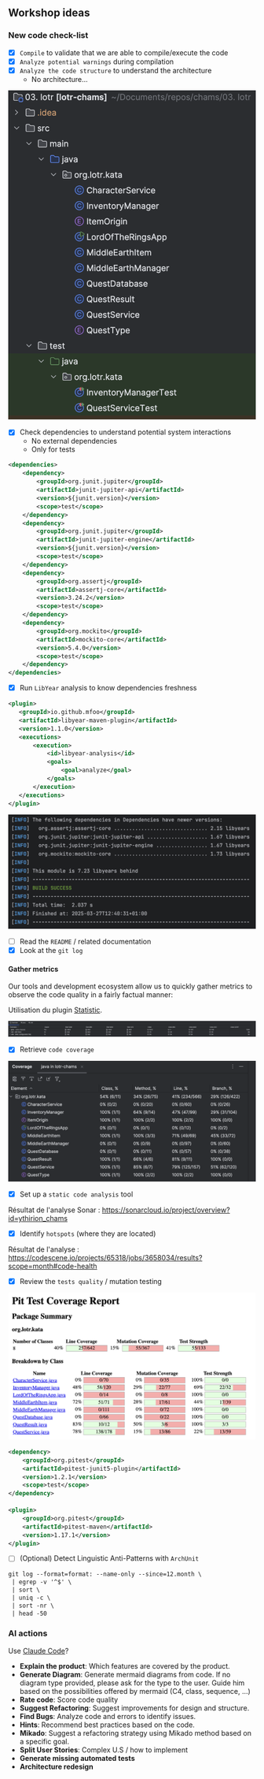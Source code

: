 ## Workshop ideas
### New code check-list
- [x] `Compile` to validate that we are able to compile/execute the code
- [x] `Analyze potential warnings` during compilation
- [x] `Analyze the code structure` to understand the architecture
  - No architecture...

![Code Structure](img/archi.png)

- [x] Check dependencies to understand potential system interactions
	- No external dependencies
    - Only for tests

```xml
<dependencies>
    <dependency>
        <groupId>org.junit.jupiter</groupId>
        <artifactId>junit-jupiter-api</artifactId>
        <version>${junit.version}</version>
        <scope>test</scope>
    </dependency>
    <dependency>
        <groupId>org.junit.jupiter</groupId>
        <artifactId>junit-jupiter-engine</artifactId>
        <version>${junit.version}</version>
        <scope>test</scope>
    </dependency>
    <dependency>
        <groupId>org.assertj</groupId>
        <artifactId>assertj-core</artifactId>
        <version>3.24.2</version>
        <scope>test</scope>
    </dependency>
    <dependency>
        <groupId>org.mockito</groupId>
        <artifactId>mockito-core</artifactId>
        <version>5.4.0</version>
        <scope>test</scope>
    </dependency>
</dependencies>
```    

  - [x] Run `LibYear` analysis to know dependencies freshness

 ```xml
<plugin>
    <groupId>io.github.mfoo</groupId>
    <artifactId>libyear-maven-plugin</artifactId>
    <version>1.1.0</version>
    <executions>
        <execution>
            <id>libyear-analysis</id>
            <goals>
                <goal>analyze</goal>
            </goals>
        </execution>
    </executions>
</plugin>
 ```

![libyear](img/libyear.png)

- [ ] Read the `README` / related documentation
- [x] Look at the `git log`

#### Gather metrics
Our tools and development ecosystem allow us to quickly gather metrics to observe the code quality in a fairly factual manner:

Utilisation du plugin [Statistic](https://plugins.jetbrains.com/plugin/4509-statistic).

![Code](img/stat.png)

- [x] Retrieve `code coverage`

![Coverage](img/coverage.png)

- [x] Set up a `static code analysis` tool

Résultat de l'analyse Sonar : https://sonarcloud.io/project/overview?id=ythirion_chams

- [x] Identify `hotspots` (where they are located)

Résultat de l'analyse : https://codescene.io/projects/65318/jobs/3658034/results?scope=month#code-health

- [x] Review the `tests quality` / mutation testing

![Pitest](img/pitest.png)

```xml
<dependency>
    <groupId>org.pitest</groupId>
    <artifactId>pitest-junit5-plugin</artifactId>
    <version>1.2.1</version>
    <scope>test</scope>
</dependency>

<plugin>
    <groupId>org.pitest</groupId>
    <artifactId>pitest-maven</artifactId>
    <version>1.17.1</version>
</plugin>
```

- [ ] (Optional) Detect Linguistic Anti-Patterns with `ArchUnit`

```shell
git log --format=format: --name-only --since=12.month \
 | egrep -v '^$' \
 | sort \
 | uniq -c \
 | sort -nr \
 | head -50
```

### AI actions
Use [Claude Code](https://docs.anthropic.com/en/docs/agents-and-tools/claude-code/overview)?

- **Explain the product**: Which features are covered by the product.
- **Generate Diagram**: Generate mermaid diagrams from code. If no diagram type provided, please ask for the type to the user. Guide him based on the possibilities offered by mermaid (C4, class, sequence, ...)
- **Rate code**: Score code quality
- **Suggest Refactoring**: Suggest improvements for design and structure.
- **Find Bugs**: Analyze code and errors to identify issues.
- **Hints**: Recommend best practices based on the code.
- **Mikado**: Suggest a refactoring strategy using Mikado method based on a specific goal.
- **Split User Stories**: Complex U.S / how to implement
- **Generate missing automated tests**
- **Architecture redesign**